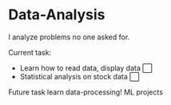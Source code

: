 # Data-Analysis
I analyze problems no one asked for. 

Current task: 
- Learn how to read data, display data :white_large_square:
- Statistical analysis on stock data :white_large_square:

Future task
learn data-processing! 
ML projects
